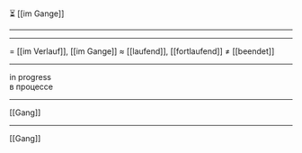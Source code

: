 ⏳ [[im Gange]]

---

---

= [[im Verlauf]], [[im Gange]]
≈ [[laufend]], [[fortlaufend]]
≠ [[beendet]]

---

in progress  
в процессе

---

[[Gang]]

---

[[Gang]]
